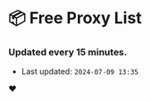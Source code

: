 # :package: Free Proxy List
### Updated every 15 minutes.

- Last updated: `2024-07-09 13:35`

:heart:
